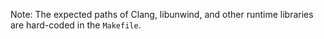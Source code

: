 Note: The expected paths of Clang, libunwind, and other runtime libraries are hard-coded in the `Makefile`.
